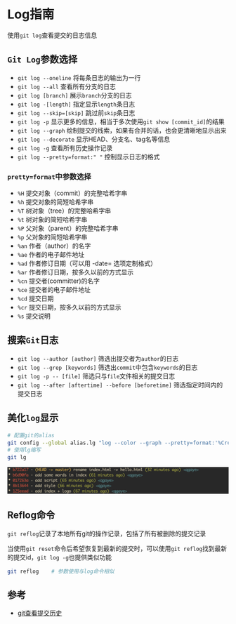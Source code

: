 # Log指南

使用`git log`查看提交的日志信息

## `Git Log`参数选择

- `git log --oneline` 将每条日志的输出为一行
- `git log --all` 查看所有分支的日志
- `git log [branch]` 展示`branch`分支的日志
- `git log -[length]` 指定显示`length`条日志
- `git log --skip=[skip]` 跳过前`skip`条日志
- `git log -p` 显示更多的信息，相当于多次使用`git show [commit_id]`的结果
- `git log --graph` 绘制提交的线索，如果有合并的话，也会更清晰地显示出来
- `git log --decorate` 显示HEAD、分支名、tag名等信息
- `git log -g` 查看所有历史操作记录
- `git log --pretty=format:" "` 控制显示日志的格式

### `pretty=format`中参数选择

- `%H` 提交对象（commit）的完整哈希字串
- `%h` 提交对象的简短哈希字串
- `%T` 树对象（tree）的完整哈希字串
- `%t` 树对象的简短哈希字串
- `%P` 父对象（parent）的完整哈希字串
- `%p` 父对象的简短哈希字串
- `%an` 作者（author）的名字
- `%ae` 作者的电子邮件地址
- `%ad` 作者修订日期（可以用 -date= 选项定制格式）
- `%ar` 作者修订日期，按多久以前的方式显示
- `%cn` 提交者(committer)的名字
- `%ce` 提交者的电子邮件地址
- `%cd` 提交日期
- `%cr` 提交日期，按多久以前的方式显示
- `%s` 提交说明

## 搜索`Git`日志

- `git log --author [author]` 筛选出提交者为`author`的日志
- `git log --grep [keywords]` 筛选出`commit`中包含`keywords`的日志
- `git log -p -- [file]` 筛选只与`file`文件相关的提交日志
- `git log --after [aftertime] --before [beforetime]` 筛选指定时间内的提交日志

## 美化`log`显示

```bash
# 配置git的alias
git config --global alias.lg "log --color --graph --pretty=format:'%Cred%h%Creset -%C(yellow)%d%Creset %s %Cgreen(%cr) %C(bold blue)<%an>%Creset' --abbrev-commit"  
# 使用lg缩写
git lg
```

![美化显示](./pics/git_log_color.png)

## Reflog命令

`git reflog`记录了本地所有git的操作记录，包括了所有被删除的提交记录

当使用`git reset`命令后希望恢复到最新的提交时，可以使用`git reflog`找到最新的提交id，`git log -g`也提供类似功能

```bash
git reflog    # 参数使用与log命令相似
```

## 参考

- [git查看提交历史](https://git-scm.com/book/zh/v1/Git-%E5%9F%BA%E7%A1%80-%E6%9F%A5%E7%9C%8B%E6%8F%90%E4%BA%A4%E5%8E%86%E5%8F%B2)
